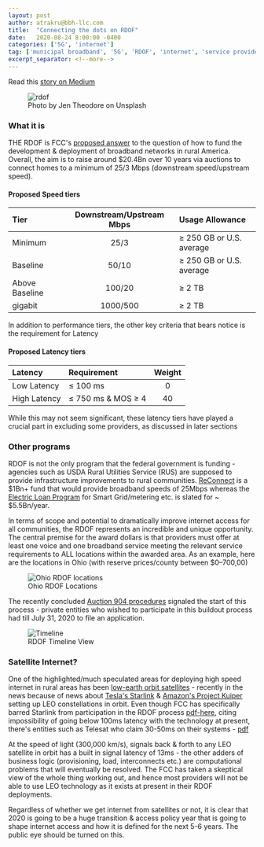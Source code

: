 ```yaml
---
layout: post
author: atrakru@bbh-llc.com
title:  "Connecting the dots on RDOF"
date:   2020-08-24 8:00:00 -0400
categories: ['5G', 'internet']
tag: ['municipal broadband', '5G', 'RDOF', 'internet', 'service providers', 'internetofthings']
excerpt_separator: <!--more-->
---
```


Read this [story on Medium](https://medium.com/@atrakru/connecting-the-dots-on-rdof-61dbb0091bcd)

<!--more-->
<figure>
  <img src="{{site.url}}/assets/img/blog/rdof-1.jpeg" alt="rdof"/>
  <figcaption>Photo by Jen Theodore on Unsplash</figcaption>
</figure>

### What it is

THE RDOF is FCC's [proposed answer](https://www.fcc.gov/implementing-rural-digital-opportunity-fund-rdof-auction) to the question of how to fund the development & deployment of broadband networks in rural America. Overall, the aim is to raise around $20.4Bn over 10 years via auctions to connect homes to a minimum of 25/3 Mbps (downstream speed/upstream speed).

#### Proposed Speed tiers

| Tier      | Downstream/Upstream Mbps | Usage Allowance |
| :--- | :----: | :---|
| Minimum      | 25/3     | ≥ 250 GB or U.S. average|
| Baseline   | 50/10        |   ≥ 250 GB or U.S. average|
| Above Baseline   | 100/20        |    ≥ 2 TB |
| gigabit  | 1000/500        |    ≥ 2 TB

In addition to performance tiers, the other key criteria that bears notice is the requirement for Latency

#### Proposed Latency tiers

| Latency | Requirement | Weight |
| :--- | :--- | :----: |
| Low Latency | ≤ 100 ms | 0 |
| High Latency | ≤ 750 ms & MOS ≥ 4 | 40 |

While this may not seem significant, these latency tiers have played a crucial part in excluding some providers, as discussed in later sections

### Other programs

RDOF is not the only program that the federal government is funding - agencies such as USDA Rural Utilities Service (RUS) are supposed to provide infrastructure improvements to rural communities. [ReConnect](https://www.rd.usda.gov/page/telecom-programs) is a $1Bn+ fund that would provide broadband speeds of 25Mbps whereas the [Electric Loan Program](https://www.rd.usda.gov/page/electric-programs) for Smart Grid/metering etc. is slated for ~ $5.5Bn/year.

In terms of scope and potential to dramatically improve internet access for all communities, the RDOF represents an incredible and unique opportunity. The central premise for the award dollars is that providers must offer  at least one voice and one broadband service meeting the relevant service requirements to ALL locations within the awarded area. As an example, here are the locations in Ohio (with reserve prices/county between $0–700,00)

<figure>
  <img src="{{site.url}}/assets/img/blog/ohio-rdof-904.png" alt="Ohio RDOF locations"/>
  <figcaption>Ohio RDOF Locations</figcaption>
</figure>

The recently concluded [Auction 904 procedures](https://www.fcc.gov/auction/904) signaled the start of this process - private entities who wished to participate in this buildout process had till July 31, 2020 to file an application.

<figure>
  <img src="{{site.url}}/assets/img/blog/rdof-timeline.png" alt="Timeline"/>
  <figcaption>RDOF Timeline View</figcaption>
</figure>

### Satellite Internet?

 One of the highlighted/much speculated areas for deploying high speed internet in rural areas has been [low-earth orbit satellites](https://en.wikipedia.org/wiki/Low_Earth_orbit) - recently in the news because of news about [Tesla's Starlink](https://www.starlink.com/) & [Amazon's Project Kuiper](https://blog.aboutamazon.com/company-news/amazon-receives-fcc-approval-for-project-kuiper-satellite-constellation) setting up LEO constellations in orbit. Even though FCC has specifically barred Starlink from participation in the RDOF process [pdf-here](https://docs.fcc.gov/public/attachments/FCC-20-77A1.pdf), citing impossibility of going below 100ms latency with the technology at present, there's entities such as Telesat who claim 30-50ms on their systems - [pdf](https://www.telesat.com/wp-content/uploads/2020/07/Real-Time-Latency-Rethinking-Remote-Networks.pdf)

At the speed of light (300,000 km/s), signals back & forth to any LEO satellite in orbit has a built in signal latency of 13ms  - the other adders of business logic (provisioning, load, interconnects etc.) are computational problems that will eventually be resolved. The FCC has taken a skeptical view of the whole thing working out, and hence most providers will not be able to use LEO technology as it exists at present in their RDOF deployments.

Regardless of whether we get internet from satellites or not, it is clear that 2020 is going to be a huge transition & access policy year that is going to shape internet access and how it is defined for the next 5-6 years. The public eye should be turned on this.
